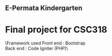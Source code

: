 ## E-Permata Kindergarten
# Final project for CSC318
\Framework used 
Front end : Bootstrap\
Back end : Code Igniter (PHP)\
